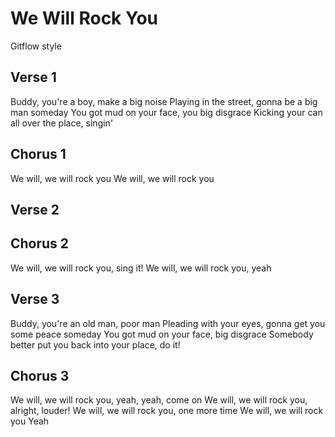 # We Will Rock You

Gitflow style

## Verse 1

Buddy, you're a boy, make a big noise
Playing in the street, gonna be a big man someday
You got mud on your face, you big disgrace
Kicking your can all over the place, singin'

## Chorus 1
We will, we will rock you
We will, we will rock you

## Verse 2

## Chorus 2
We will, we will rock you, sing it!
We will, we will rock you, yeah

## Verse 3

Buddy, you're an old man, poor man
Pleading with your eyes, gonna get you some peace someday
You got mud on your face, big disgrace
Somebody better put you back into your place, do it!

## Chorus 3

We will, we will rock you, yeah, yeah, come on
We will, we will rock you, alright, louder!
We will, we will rock you, one more time
We will, we will rock you
Yeah
